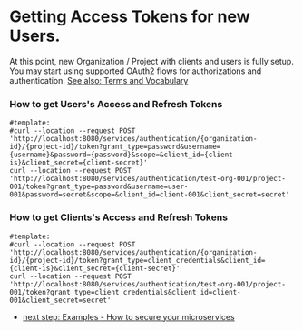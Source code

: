 # Getting Access Tokens for new Users.
At this point, new Organization / Project with clients and users is fully setup.
You may start using supported OAuth2 flows for authorizations and authentication.
[See also: Terms and Vocabulary](Terms-and-Vocabulary.md)

### How to get Users's Access and Refresh Tokens
```
#template:
#curl --location --request POST 'http://localhost:8080/services/authentication/{organization-id}/{project-id}/token?grant_type=password&username={username}&password={password}&scope=&client_id={client-is}&client_secret={client-secret}'
curl --location --request POST 'http://localhost:8080/services/authentication/test-org-001/project-001/token?grant_type=password&username=user-001&password=secret&scope=&client_id=client-001&client_secret=secret'
```

### How to get Clients's Access and Refresh Tokens
```
#template:
#curl --location --request POST 'http://localhost:8080/services/authentication/{organization-id}/{project-id}/token?grant_type=client_credentials&client_id={client-is}&client_secret={client-secret}'
curl --location --request POST 'http://localhost:8080/services/authentication/test-org-001/project-001/token?grant_type=client_credentials&client_id=client-001&client_secret=secret'
```

* [next step: Examples - How to secure your microservices](../../iam-examples)
